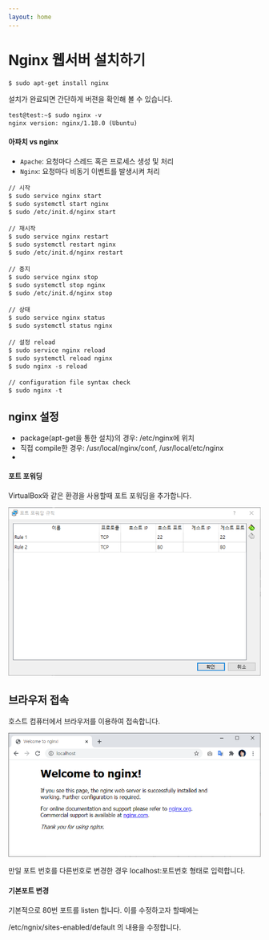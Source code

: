 ```yaml
---
layout: home
---
```


# Nginx 웹서버 설치하기



```
$ sudo apt-get install nginx
```



설치가 완료되면 간단하게 버젼을 확인해 볼 수 있습니다.

```
test@test:~$ sudo nginx -v
nginx version: nginx/1.18.0 (Ubuntu)
```





#### 아파치 vs nginx

- `Apache`: 요청마다 스레드 혹은 프로세스 생성 및 처리
- `Nginx`: 요청마다 비동기 이벤트를 발생시켜 처리





```
// 시작
$ sudo service nginx start
$ sudo systemctl start nginx
$ sudo /etc/init.d/nginx start

// 재시작
$ sudo service nginx restart
$ sudo systemctl restart nginx
$ sudo /etc/init.d/nginx restart

// 중지
$ sudo service nginx stop
$ sudo systemctl stop nginx
$ sudo /etc/init.d/nginx stop

// 상태
$ sudo service nginx status
$ sudo systemctl status nginx

// 설정 reload
$ sudo service nginx reload
$ sudo systemctl reload nginx
$ sudo nginx -s reload

// configuration file syntax check
$ sudo nginx -t
```





## nginx 설정

- package(apt-get을 통한 설치)의 경우: /etc/nginx에 위치
- 직접 compile한 경우: /usr/local/nginx/conf, /usr/local/etc/nginx
- 





#### 포트 포워딩

VirtualBox와 같은 환경을 사용할때 포트 포워딩을 추가합니다.

![image-20210103183135658](../img/image-20210103183135658.png)



## 브라우저 접속

호스트 컴퓨터에서 브라우저를 이용하여 접속합니다.



![image-20210103183011803](../img/image-20210103183011803.png)



만일 포트 번호를 다른번호로 변경한 경우 localhost:포트번호 형태로 입력합니다.





#### 기본포트 변경

기본적으로 80번 포트를 listen 합니다. 이를 수정하고자 할때에는 

/etc/ngnix/sites-enabled/default 의 내용을 수정합니다.

